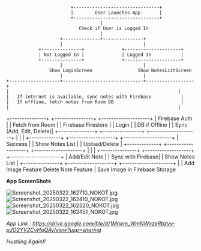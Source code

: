                             +--------------------------------+
                            |        User Launches App       |
                            +--------------------------------+
                                       |
                               Check if User is Logged In
                                       |
                        +--------------+---------------+
                        |                              |
                +---------------+              +---------------------+
                | Not Logged In |              | Logged In           |
                +---------------+              +---------------------+
                        |                              |
                    Show LoginScreen                 Show NotesListScreen
                        |                              |
    +-------------------+------------------------------+------------------+
    |                                                               |
    |   If internet is available, sync notes with Firebase           |
    |   If offline, fetch notes from Room DB                         |
    |                                                               |
+---------------+   +----------------+    +--------------------+
| Firebase Auth |   | Fetch from Room |    | Firebase Firestore  |
|   Login       |   | DB if Offline   |    | Sync (Add, Edit, Delete)|
+---------------+   +----------------+    +--------------------+
     |                       |                    |
+-------------+   +-------------------+   +--------------------+
|   Success   |   |  Show Notes List  |   |    Upload/Delete     |
+-------------+   +-------------------+   +--------------------+
      |                       |                    |
    +---------------+  +-------------------+  +---------------------+
    | Add/Edit Note |  |  Sync with Firebase|  |   Show Notes List   |
    +---------------+  +-------------------+  +---------------------+
             |                     |
         Add Image Feature         Delete Note Feature
             |
       Save Image in Firebase Storage

**App ScreenShots**

![Screenshot_20250322_162710_NOKOT.jpg](..%2F..%2FDownloads%2FScreenshot_20250322_162710_NOKOT.jpg)
![Screenshot_20250322_162410_NOKOT.jpg](..%2F..%2FDownloads%2FScreenshot_20250322_162410_NOKOT.jpg)
![Screenshot_20250322_162320_NOKOT.jpg](..%2F..%2FDownloads%2FScreenshot_20250322_162320_NOKOT.jpg)
![Screenshot_20250322_162451_NOKOT.jpg](..%2F..%2FDownloads%2FScreenshot_20250322_162451_NOKOT.jpg)

*App Link : https://drive.google.com/file/d/1Mrwm_WmNWxzeRbzyv-pJO2YV2CvHqQAv/view?usp=sharing*

_Hustling Again!!_